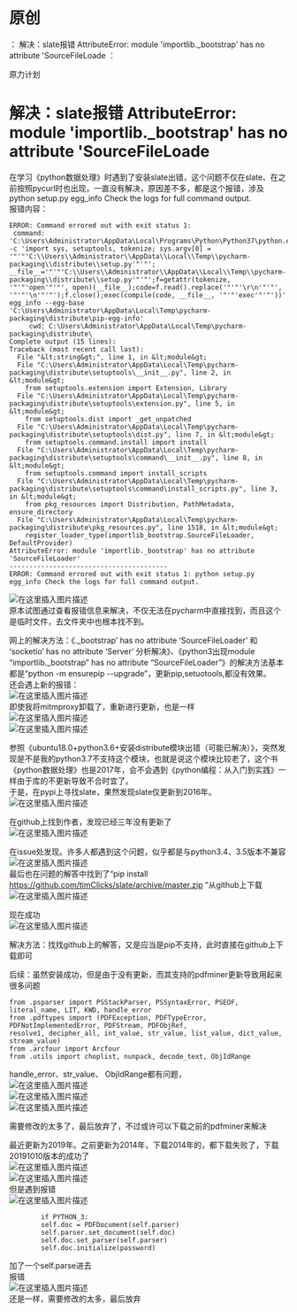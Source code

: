 # 原创

： 解决：slate报错 AttributeError: module 'importlib._bootstrap' has no attribute 'SourceFileLoade ：

原力计划

# 解决：slate报错 AttributeError: module 'importlib._bootstrap' has no attribute 'SourceFileLoade

在学习《python数据处理》时遇到了安装slate出错，这个问题不仅在slate、在之前按照pycurl时也出现，一直没有解决，原因差不多，都是这个报错，涉及python setup.py egg_info Check the logs
for full command output.<br/> 报错内容：

```
ERROR: Command errored out with exit status 1:
 command: 'C:\Users\Administrator\AppData\Local\Programs\Python\Python37\python.exe' -c 'import sys, setuptools, tokenize; sys.argv[0] = '"'"'C:\\Users\\Administrator\\AppData\\Local\\Temp\\pycharm-packaging\\distribute\\setup.py'"'"'; __file__='"'"'C:\\Users\\Administrator\\AppData\\Local\\Temp\\pycharm-packaging\\distribute\\setup.py'"'"';f=getattr(tokenize, '"'"'open'"'"', open)(__file__);code=f.read().replace('"'"'\r\n'"'"', '"'"'\n'"'"');f.close();exec(compile(code, __file__, '"'"'exec'"'"'))' egg_info --egg-base 'C:\Users\Administrator\AppData\Local\Temp\pycharm-packaging\distribute\pip-egg-info'
     cwd: C:\Users\Administrator\AppData\Local\Temp\pycharm-packaging\distribute\
Complete output (15 lines):
Traceback (most recent call last):
  File "&lt;string&gt;", line 1, in &lt;module&gt;
  File "C:\Users\Administrator\AppData\Local\Temp\pycharm-packaging\distribute\setuptools\__init__.py", line 2, in &lt;module&gt;
    from setuptools.extension import Extension, Library
  File "C:\Users\Administrator\AppData\Local\Temp\pycharm-packaging\distribute\setuptools\extension.py", line 5, in &lt;module&gt;
    from setuptools.dist import _get_unpatched
  File "C:\Users\Administrator\AppData\Local\Temp\pycharm-packaging\distribute\setuptools\dist.py", line 7, in &lt;module&gt;
    from setuptools.command.install import install
  File "C:\Users\Administrator\AppData\Local\Temp\pycharm-packaging\distribute\setuptools\command\__init__.py", line 8, in &lt;module&gt;
    from setuptools.command import install_scripts
  File "C:\Users\Administrator\AppData\Local\Temp\pycharm-packaging\distribute\setuptools\command\install_scripts.py", line 3, in &lt;module&gt;
    from pkg_resources import Distribution, PathMetadata, ensure_directory
  File "C:\Users\Administrator\AppData\Local\Temp\pycharm-packaging\distribute\pkg_resources.py", line 1518, in &lt;module&gt;
    register_loader_type(importlib_bootstrap.SourceFileLoader, DefaultProvider)
AttributeError: module 'importlib._bootstrap' has no attribute 'SourceFileLoader'
----------------------------------------
ERROR: Command errored out with exit status 1: python setup.py egg_info Check the logs for full command output.

```

<img alt="在这里插入图片描述" src="https://img-blog.csdnimg.cn/20200501201517711.jpg?x-oss-process=image/watermark,type_ZmFuZ3poZW5naGVpdGk,shadow_10,text_aHR0cHM6Ly9ibG9nLmNzZG4ubmV0L3B5dGhvbl9fcmVwb3J0ZWQ=,size_16,color_FFFFFF,t_70"/><br/>
原本试图通过查看报错信息来解决，不仅无法在pycharm中直接找到，而且这个是临时文件，去文件夹中也根本找不到。

网上的解决方法：《._bootstrap’ has no attribute ‘SourceFileLoader’ 和 ‘socketio’ has no attribute ‘Server’ 分析解决》、《python3出现module
“importlib._bootstrap” has no attribute “SourceFileLoader”》的解决方法基本都是“python -m ensurepip
--upgrade”，更新pip,setuotools,都没有效果。<br/>
还会遇上新的报错：<br/> <img alt="在这里插入图片描述" src="https://img-blog.csdnimg.cn/20200501201836991.jpg?x-oss-process=image/watermark,type_ZmFuZ3poZW5naGVpdGk,shadow_10,text_aHR0cHM6Ly9ibG9nLmNzZG4ubmV0L3B5dGhvbl9fcmVwb3J0ZWQ=,size_16,color_FFFFFF,t_70"/><br/>
即使我将mitmproxy卸载了，重新进行更新，也是一样<br/> <img alt="在这里插入图片描述" src="https://img-blog.csdnimg.cn/20200501201940796.png?x-oss-process=image/watermark,type_ZmFuZ3poZW5naGVpdGk,shadow_10,text_aHR0cHM6Ly9ibG9nLmNzZG4ubmV0L3B5dGhvbl9fcmVwb3J0ZWQ=,size_16,color_FFFFFF,t_70"/><br/> <img alt="在这里插入图片描述" src="https://img-blog.csdnimg.cn/20200501201949806.png?x-oss-process=image/watermark,type_ZmFuZ3poZW5naGVpdGk,shadow_10,text_aHR0cHM6Ly9ibG9nLmNzZG4ubmV0L3B5dGhvbl9fcmVwb3J0ZWQ=,size_16,color_FFFFFF,t_70"/>

参照《ubuntu18.0+python3.6+安装distribute模块出错（可能已解决）》，突然发现是不是我的python3.7不支持这个模块，也就是说这个模块比较老了，这个书《python数据处理》也是2017年，会不会遇到《python编程：从入门到实践》一样由于库的不更新导致不合时宜了。<br/>
于是，在pypi上寻找slate，果然发现slate仅更新到2016年。<br/> <img alt="在这里插入图片描述" src="https://img-blog.csdnimg.cn/20200501202311345.png?x-oss-process=image/watermark,type_ZmFuZ3poZW5naGVpdGk,shadow_10,text_aHR0cHM6Ly9ibG9nLmNzZG4ubmV0L3B5dGhvbl9fcmVwb3J0ZWQ=,size_16,color_FFFFFF,t_70"/>

在github上找到作者，发现已经三年没有更新了<br/> <img alt="在这里插入图片描述" src="https://img-blog.csdnimg.cn/20200501203029125.png?x-oss-process=image/watermark,type_ZmFuZ3poZW5naGVpdGk,shadow_10,text_aHR0cHM6Ly9ibG9nLmNzZG4ubmV0L3B5dGhvbl9fcmVwb3J0ZWQ=,size_16,color_FFFFFF,t_70"/>

在issue处发现。许多人都遇到这个问题，似乎都是与python3.4、3.5版本不兼容<br/> <img alt="在这里插入图片描述" src="https://img-blog.csdnimg.cn/20200501203422762.png?x-oss-process=image/watermark,type_ZmFuZ3poZW5naGVpdGk,shadow_10,text_aHR0cHM6Ly9ibG9nLmNzZG4ubmV0L3B5dGhvbl9fcmVwb3J0ZWQ=,size_16,color_FFFFFF,t_70"/><br/>
最后也在问题的解答中找到了“pip install https://github.com/timClicks/slate/archive/master.zip
”从github上下载<br/> <img alt="在这里插入图片描述" src="https://img-blog.csdnimg.cn/20200501203402215.png?x-oss-process=image/watermark,type_ZmFuZ3poZW5naGVpdGk,shadow_10,text_aHR0cHM6Ly9ibG9nLmNzZG4ubmV0L3B5dGhvbl9fcmVwb3J0ZWQ=,size_16,color_FFFFFF,t_70"/>

现在成功<br/> <img alt="在这里插入图片描述" src="https://img-blog.csdnimg.cn/20200501203549682.png?x-oss-process=image/watermark,type_ZmFuZ3poZW5naGVpdGk,shadow_10,text_aHR0cHM6Ly9ibG9nLmNzZG4ubmV0L3B5dGhvbl9fcmVwb3J0ZWQ=,size_16,color_FFFFFF,t_70"/>

解决方法：找找github上的解答，又是应当是pip不支持，此时直接在github上下载即可

后续：虽然安装成功，但是由于没有更新，而其支持的pdfminer更新导致用起来很多问题

```
from .psparser import PSStackParser, PSSyntaxError, PSEOF, literal_name, LIT, KWD, handle_error
from .pdftypes import (PDFException, PDFTypeError, PDFNotImplementedError, PDFStream, PDFObjRef,
resolve1, decipher_all, int_value, str_value, list_value, dict_value, stream_value)
from .arcfour import Arcfour
from .utils import choplist, nunpack, decode_text, ObjIdRange

```

handle_error、str_value、
ObjIdRange都有问题，<br/> <img alt="在这里插入图片描述" src="https://img-blog.csdnimg.cn/20200501204953353.jpg?x-oss-process=image/watermark,type_ZmFuZ3poZW5naGVpdGk,shadow_10,text_aHR0cHM6Ly9ibG9nLmNzZG4ubmV0L3B5dGhvbl9fcmVwb3J0ZWQ=,size_16,color_FFFFFF,t_70"/><br/> <img alt="在这里插入图片描述" src="https://img-blog.csdnimg.cn/20200501204957917.jpg?x-oss-process=image/watermark,type_ZmFuZ3poZW5naGVpdGk,shadow_10,text_aHR0cHM6Ly9ibG9nLmNzZG4ubmV0L3B5dGhvbl9fcmVwb3J0ZWQ=,size_16,color_FFFFFF,t_70"/><br/> <img alt="在这里插入图片描述" src="https://img-blog.csdnimg.cn/20200501205453793.jpg"/>

需要修改的太多了，最后放弃了，不过或许可以下载之前的pdfminer来解决

最近更新为2019年。之前更新为2014年，下载2014年的，都下载失败了，下载20191010版本的成功了<br/> <img alt="在这里插入图片描述" src="https://img-blog.csdnimg.cn/20200501205632908.png?x-oss-process=image/watermark,type_ZmFuZ3poZW5naGVpdGk,shadow_10,text_aHR0cHM6Ly9ibG9nLmNzZG4ubmV0L3B5dGhvbl9fcmVwb3J0ZWQ=,size_16,color_FFFFFF,t_70"/><br/> <img alt="在这里插入图片描述" src="https://img-blog.csdnimg.cn/20200501205701364.png"/><br/>
但是遇到报错<br/> <img alt="在这里插入图片描述" src="https://img-blog.csdnimg.cn/20200501205719819.png"/>

```
        if PYTHON_3:
        self.doc = PDFDocument(self.parser)
        self.parser.set_document(self.doc)
        self.doc.set_parser(self.parser)
        self.doc.initialize(password)

```

加了一个self.parse进去<br/>
报错<br/> <img alt="在这里插入图片描述" src="https://img-blog.csdnimg.cn/20200501210318278.png?x-oss-process=image/watermark,type_ZmFuZ3poZW5naGVpdGk,shadow_10,text_aHR0cHM6Ly9ibG9nLmNzZG4ubmV0L3B5dGhvbl9fcmVwb3J0ZWQ=,size_16,color_FFFFFF,t_70"/><br/>
还是一样，需要修改的太多，最后放弃
